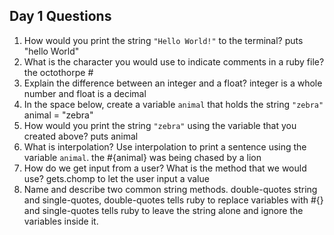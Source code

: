 ## Day 1 Questions

1. How would you print the string `"Hello World!"` to the terminal?
puts "hello World"
1. What is the character you would use to indicate comments in a ruby file?
the octothorpe #
1. Explain the difference between an integer and a float?
integer is a whole number and float is a decimal
1. In the space below, create a variable `animal` that holds the string `"zebra"`
animal = "zebra"
1. How would you print the string `"zebra"` using the variable that you created above?
puts animal
1. What is interpolation? Use interpolation to print a sentence using the variable `animal`.
the #{animal} was being chased by a lion
1. How do we get input from a user? What is the method that we would use?
gets.chomp to let the user input a value
1. Name and describe two common string methods.
double-quotes string and single-quotes, double-quotes tells ruby to replace
variables with #{} and single-quotes tells ruby to leave the string alone and ignore the variables inside it. 
